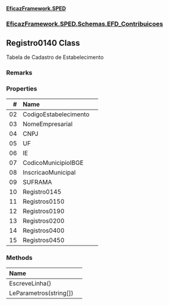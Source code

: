 #### [EficazFramework.SPED](EficazFrameworkSPED.md 'EficazFramework SPED')
### [EficazFramework.SPED.Schemas.EFD_Contribuicoes](EficazFramework.SPED.Schemas.EFD_Contribuicoes.md 'EficazFramework.SPED.Schemas.EFD_Contribuicoes')

## Registro0140 Class

Tabela de Cadastro de Estabelecimento

### Remarks
### Properties

| # | Name | |
| ---: | :--- | :--- |
| 02 | CodigoEstabelecimento |  |
| 03 | NomeEmpresarial |  |
| 04 | CNPJ |  |
| 05 | UF |  |
| 06 | IE |  |
| 07 | CodicoMunicipioIBGE |  |
| 08 | InscricaoMunicipal |  |
| 09 | SUFRAMA |  |
| 10 | Registro0145 |  |
| 11 | Registros0150 |  |
| 12 | Registros0190 |  |
| 13 | Registros0200 |  |
| 14 | Registros0400 |  |
| 15 | Registros0450 |  |
### Methods

| Name | |
| :--- | :--- |
| EscreveLinha() |  |
| LeParametros(string[]) |  |
